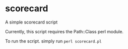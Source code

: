 # scorecard
A simple scorecard script

Currently, this script requires the Path::Class perl module.

To run the script. simply run `perl scorecard.pl`
